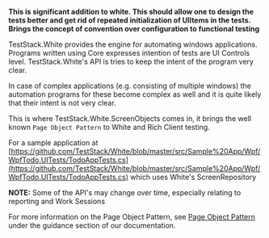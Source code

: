 **This is significant addition to white. This should allow one to design the tests better and get rid of repeated initialization of UIItems in the tests. Brings the concept of convention over configuration to functional testing**

TestStack.White provides the engine for automating windows applications. Programs written using Core expresses intention of tests are UI Controls level. TestStack.White's API is tries to keep the intent of the program very clear. 

In case of complex applications (e.g. consisting of multiple windows) the automation programs for these become complex as well and it is quite likely that their intent is not very clear.

This is where TestStack.White.ScreenObjects comes in, it brings the well known `Page Object Pattern` to White and Rich Client testing. 

For a sample application at [https://github.com/TestStack/White/blob/master/src/Sample%20App/Wpf/WpfTodo.UITests/TodoAppTests.cs](https://github.com/TestStack/White/blob/master/src/Sample%20App/Wpf/WpfTodo.UITests/TodoAppTests.cs) which uses White's ScreenRepository

**NOTE:** Some of the API's may change over time, especially relating to reporting and Work Sessions

For more information on the Page Object Pattern, see [Page Object Pattern](/Guidance/PageObjectPattern.html) under the guidance section of our documentation.